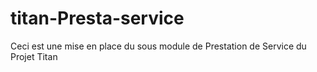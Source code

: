 # titan-Presta-service
Ceci est une mise en place du sous module de Prestation de Service du Projet Titan
